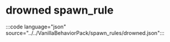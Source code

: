 # drowned spawn_rule

:::code language="json" source="../../VanillaBehaviorPack/spawn_rules/drowned.json":::